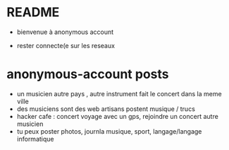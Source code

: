 # README
- bienvenue à anonymous account

- rester connecte(e sur les reseaux
# anonymous-account posts
- un musicien autre pays , autre instrument fait le concert dans la meme ville
- des musiciens sont des web artisans postent musique / trucs 
- hacker cafe : concert voyage avec un gps, rejoindre un concert autre musicien
- tu peux poster photos, journla musique, sport, langage/langage informatique  

